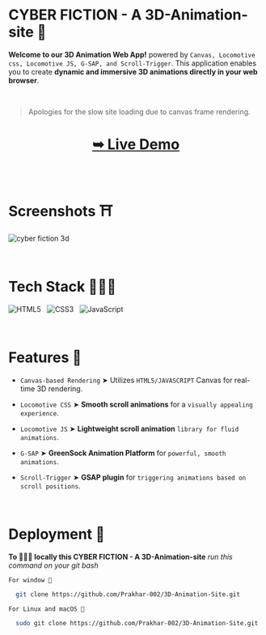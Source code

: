 
# **CYBER FICTION** - A 3D-Animation-site 🍥

**Welcome to our 3D Animation Web App!** powered by `Canvas, Locomotive css, Locomotive JS, G-SAP, and Scroll-Trigger`. This application enables you to create **dynamic and immersive 3D animations directly in your web browser**.

</br>

> Apologies for the slow site loading due to canvas frame rendering.



<h1 align="center"> 

<a href="https://3d-animation-site.netlify.app/"><strong> ➥ Live Demo</strong></a>
</h1>
<br/>


# Screenshots ⛩️

![cyber fiction 3d](https://github.com/Prakhar-002/3D-Animation-Site/assets/136890202/422bc966-06cb-43ce-9e5c-146da6536309)

</br>


# Tech Stack 👨🏻‍💻

![HTML5](https://img.shields.io/badge/html5-%23E34F26.svg?style=for-the-badge&logo=html5&logoColor=white) &nbsp; ![CSS3](https://img.shields.io/badge/css3-%231572B6.svg?style=for-the-badge&logo=css3&logoColor=white) &nbsp; ![JavaScript](https://img.shields.io/badge/javascript-%23323330.svg?style=for-the-badge&logo=javascript&logoColor=%23F7DF1E)

</br>

# Features 💎
- `Canvas-based Rendering` ➤ Utilizes `HTML5/JAVASCRIPT` Canvas for real-time 3D rendering.

- `Locomotive CSS` ➤ **Smooth scroll animations** for a `visually appealing experience`.

- `Locomotive JS` ➤  **Lightweight scroll animation** `library for fluid animations`.

- `G-SAP` ➤ **GreenSock Animation Platform** for `powerful, smooth animations`.

- `Scroll-Trigger` ➤ **GSAP plugin** for `triggering animations based on scroll positions`.

</br>

# Deployment 🚀

**To 🏃🏻‍♂️ locally this CYBER FICTION - A 3D-Animation-site** *run this command on your git bash*


`For window 🍃`
```bash
  git clone https://github.com/Prakhar-002/3D-Animation-Site.git
```

`For Linux and macOS 🌿`
```bash
  sudo git clone https://github.com/Prakhar-002/3D-Animation-Site.git
```